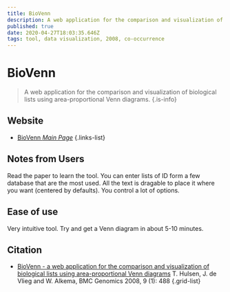 ```yaml
---
title: BioVenn
description: A web application for the comparison and visualization of biological lists using area-proportional Venn diagrams.
published: true
date: 2020-04-27T18:03:35.646Z
tags: tool, data visualization, 2008, co-occurrence
---
```


# BioVenn

> A web application for the comparison and visualization of biological lists using area-proportional Venn diagrams.
{.is-info}

## Website

- [BioVenn *Main Page*](http://www.biovenn.nl/)
{.links-list}

## Notes from Users
Read the paper to learn the tool. You can enter lists of ID form a few database that are the most used. All the text is dragable to place it where you want (centered by defaults). You control a lot of options.

## Ease of use
Very intuitive tool. Try and get a Venn diagram in about 5-10 minutes.

## Citation

- [BioVenn - a web application for the comparison and visualization of biological lists using area-proportional Venn diagrams](https://bmcgenomics.biomedcentral.com/articles/10.1186/1471-2164-9-488) T. Hulsen, J. de Vlieg and W. Alkema, BMC Genomics 2008, 9 (1): 488
{.grid-list}